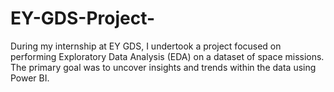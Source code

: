 # EY-GDS-Project-
During my internship at EY GDS, I undertook a project focused on performing Exploratory Data Analysis (EDA) on a dataset of space missions. The primary goal was to uncover insights and trends within the data using Power BI.
